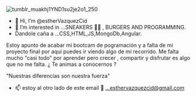 ![tumblr_muakhj1YND1su2je2o1_250](https://user-images.githubusercontent.com/97129380/168486153-4057fb86-b7a4-4f96-903f-20dec2545ea1.gif)

- 👋 Hi, I’m @estherVazquezCid
- 👀 I’m interested in ...SNEAKERS 👟🖤 , BURGERS AND PROGRAMMING.
- Dandole caña a  ...CSS,HTML,JS,MongoDb,Angular.

Estoy apunto de acabar mi bootcam de pogramación y a falta de mi proyecto final por aqui puedes ir viendo algo de mi recorrido. Me falta mucho "casi todo" por aprender pero crecer , compartir y disfrutar es algo que no me falta. ¿ Te animas a conocernos ? 

"Nuestras diferencias son nuestra fuerza"

- 📫 estoy al otro lado de este email 🤗 ...esthervazquezcid@gmail.com




